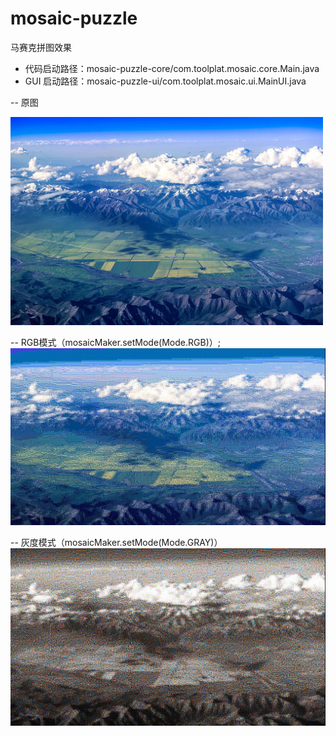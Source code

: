 # mosaic-puzzle
马赛克拼图效果
- 代码启动路径：mosaic-puzzle-core/com.toolplat.mosaic.core.Main.java
- GUI 启动路径：mosaic-puzzle-ui/com.toolplat.mosaic.ui.MainUI.java

-- 原图 

![](https://raw.githubusercontent.com/suyin58/mosaic-puzzle/main/mosaic-puzzle-core/src/main/resources/source.png)

-- RGB模式（mosaicMaker.setMode(Mode.RGB)）;
![](https://raw.githubusercontent.com/suyin58/mosaic-puzzle/main/mosaic-puzzle-core/src/main/resources/target_rgb4.jpg)

-- 灰度模式（mosaicMaker.setMode(Mode.GRAY)）
![](https://raw.githubusercontent.com/suyin58/mosaic-puzzle/main/mosaic-puzzle-core/src/main/resources/target_gray4.jpg)


